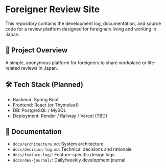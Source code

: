 # Foreigner Review Site

This repository contains the development log, documentation, and source code for a review platform designed for foreigners living and working in Japan.

## 🚀 Project Overview
A simple, anonymous platform for foreigners to share workplace or life-related reviews in Japan.

## 🛠️ Tech Stack (Planned)
- Backend: Spring Boot
- Frontend: React (or Thymeleaf)
- DB: PostgreSQL / MySQL
- Deployment: Render / Railway / Vercel (TBD)

## 📁 Documentation
- `docs/architecture.md`: System architecture
- `docs/decision-log.md`: Technical decisions and rationale
- `docs/feature-log/`: Feature-specific design logs
- `docs/dev-journal/`: Daily/weekly development journal
